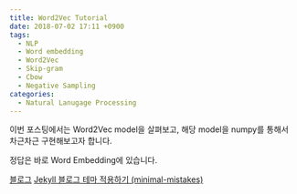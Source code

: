 ```yaml
---
title: Word2Vec Tutorial
date: 2018-07-02 17:11 +0900
tags:
  - NLP
  - Word embedding
  - Word2Vec
  - Skip-gram
  - Cbow
  - Negative Sampling
categories:
  - Natural Lanugage Processing
---
```


이번 포스팅에서는 Word2Vec model을 살펴보고, 해당 model을 numpy를 통해서 차근차근 구현해보고자 합니다. 

정답은 바로 Word Embedding에 있습니다. 



[블로그](https://junhobaik.github.io)
[Jekyll 블로그 테마 적용하기 (minimal-mistakes)](https://junhobaik.github.io/jekyll-apply-theme/)
